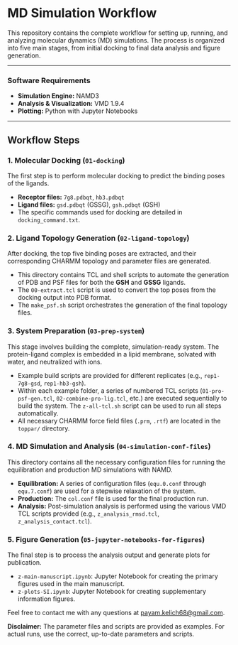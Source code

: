 # MD Simulation Workflow

This repository contains the complete workflow for setting up, running, and analyzing molecular dynamics (MD) simulations. The process is organized into five main stages, from initial docking to final data analysis and figure generation.

---

### **Software Requirements**
* **Simulation Engine:** NAMD3
* **Analysis & Visualization:** VMD 1.9.4
* **Plotting:** Python with Jupyter Notebooks

---

## **Workflow Steps**

### **1. Molecular Docking (`01-docking`)**
The first step is to perform molecular docking to predict the binding poses of the ligands.
* **Receptor files:** `7g8.pdbqt`, `hb3.pdbqt`
* **Ligand files:** `gsd.pdbqt` (GSSG), `gsh.pdbqt` (GSH)
* The specific commands used for docking are detailed in `docking_command.txt`.

### **2. Ligand Topology Generation (`02-ligand-topology`)**
After docking, the top five binding poses are extracted, and their corresponding CHARMM topology and parameter files are generated.
* This directory contains TCL and shell scripts to automate the generation of PDB and PSF files for both the **GSH** and **GSSG** ligands.
* The `00-extract.tcl` script is used to convert the top poses from the docking output into PDB format.
* The `make_psf.sh` script orchestrates the generation of the final topology files.

### **3. System Preparation (`03-prep-system`)**
This stage involves building the complete, simulation-ready system. The protein-ligand complex is embedded in a lipid membrane, solvated with water, and neutralized with ions.
* Example build scripts are provided for different replicates (e.g., `rep1-7g8-gsd`, `rep1-hb3-gsh`).
* Within each example folder, a series of numbered TCL scripts (`01-pro-psf-gen.tcl`, `02-combine-pro-lig.tcl`, etc.) are executed sequentially to build the system. The `z-all-tcl.sh` script can be used to run all steps automatically.
* All necessary CHARMM force field files (`.prm`, `.rtf`) are located in the `toppar/` directory.

### **4. MD Simulation and Analysis (`04-simulation-conf-files`)**
This directory contains all the necessary configuration files for running the equilibration and production MD simulations with NAMD.
* **Equilibration:** A series of configuration files (`equ.0.conf` through `equ.7.conf`) are used for a stepwise relaxation of the system.
* **Production:** The `col.conf` file is used for the final production run.
* **Analysis:** Post-simulation analysis is performed using the various VMD TCL scripts provided (e.g., `z_analysis_rmsd.tcl`, `z_analysis_contact.tcl`).

### **5. Figure Generation (`05-jupyter-notebooks-for-figures`)**
The final step is to process the analysis output and generate plots for publication.
* `z-main-manuscript.ipynb`: Jupyter Notebook for creating the primary figures used in the main manuscript.
* `z-plots-SI.ipynb`: Jupyter Notebook for creating supplementary information figures.

Feel free to contact me with any questions at [payam.kelich68@gmail.com](mailto:payam.kelich68@gmail.com).

**Disclaimer:** The parameter files and scripts are provided as examples. For actual runs, use the correct, up-to-date parameters and scripts.
